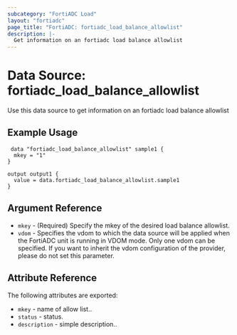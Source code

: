 ```yaml
---
subcategory: "FortiADC Load"
layout: "fortiadc"
page_title: "FortiADC: fortiadc_load_balance_allowlist"
description: |-
  Get information on an fortiadc load balance allowlist
---
```


# Data Source: fortiadc_load_balance_allowlist
Use this data source to get information on an fortiadc load balance allowlist

## Example Usage

```hcl
 data "fortiadc_load_balance_allowlist" sample1 {
  mkey = "1"
}

output output1 {
  value = data.fortiadc_load_balance_allowlist.sample1
}
```

## Argument Reference
* `mkey` - (Required) Specify the mkey of the desired  load balance allowlist.
* `vdom` - Specifies the vdom to which the data source will be applied when the FortiADC unit is running in VDOM mode. Only one vdom can be specified. If you want to inherit the vdom configuration of the provider, please do not set this parameter.


## Attribute Reference

The following attributes are exported:

* `mkey` - name of allow list..
* `status` - status. 
* `description` - simple description.. 



